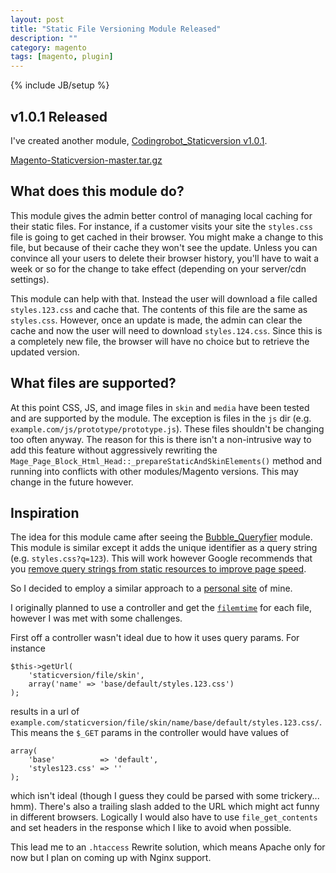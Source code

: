 ```yaml
---
layout: post
title: "Static File Versioning Module Released"
description: ""
category: magento
tags: [magento, plugin]
---
```

{% include JB/setup %}

## v1.0.1 Released

I've created another module, [Codingrobot_Staticversion v1.0.1](https://github.com/steverobbins/Magento-Staticversion).

<a href="https://github.com/steverobbins/Magento-Staticversion/archive/master.tar.gz" class="bigOlButton">Magento-Staticversion-master.tar.gz</a>

## What does this module do?

This module gives the admin better control of managing local caching for their static files.  For instance, if a customer visits your site the `styles.css` file is going to get cached in their browser.  You might make a change to this file, but because of their cache they won't see the update.  Unless you can convince all your users to delete their browser history, you'll have to wait a week or so for the change to take effect (depending on your server/cdn settings).

This module can help with that.  Instead the user will download a file called `styles.123.css` and cache that.  The contents of this file are the same as `styles.css`.  However, once an update is made, the admin can clear the cache and now the user will need to download `styles.124.css`.  Since this is a completely new file, the browser will have no choice but to retrieve the updated version. 

## What files are supported?

At this point CSS, JS, and image files in `skin` and `media` have been tested and are supported by the module.  The exception is files in the `js` dir (e.g. `example.com/js/prototype/prototype.js`).  These files shouldn't be changing too often anyway.  The reason for this is there isn't a non-intrusive way to add this feature without aggressively rewriting the `Mage_Page_Block_Html_Head::_prepareStaticAndSkinElements()` method and running into conflicts with other modules/Magento versions.  This may change in the future however.

## Inspiration

The idea for this module came after seeing the [Bubble_Queryfier](https://github.com/jreinke/magento-suffix-static-files) module.  This module is similar except it adds the unique identifier as a query string (e.g. `styles.css?q=123`).  This will work however Google recommends that you [remove query strings from static resources to improve page speed](http://www.htpcbeginner.com/remove-query-strings-from-static-resources/).

So I decided to employ a similar approach to a [personal site](http://permissiondenied.net/) of mine.

I originally planned to use a controller and get the [`filemtime`](http://php.net/manual/en/function.filemtime.php) for each file, however I was met with some challenges.

First off a controller wasn't ideal due to how it uses query params.  For instance

    $this->getUrl(
        'staticversion/file/skin',
        array('name' => 'base/default/styles.123.css')
    );

results in a url of `example.com/staticversion/file/skin/name/base/default/styles.123.css/`.  This means the `$_GET` params in the controller would have values of

    array(
        'base'          => 'default',
	    'styles123.css' => ''
    );

which isn't ideal (though I guess they could be parsed with some trickery... hmm).  There's also a trailing slash added to the URL which might act funny in different browsers.  Logically I would also have to use `file_get_contents` and set headers in the response which I like to avoid when possible.

This lead me to an `.htaccess` Rewrite solution, which means Apache only for now but I plan on coming up with Nginx support.


